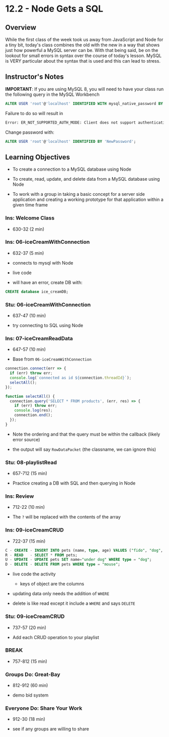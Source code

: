 # 12.2 - Node Gets a SQL

## Overview

While the first class of the week took us away from JavaScript and Node for a tiny bit, today's class combines the old with the new in a way that shows just how powerful a MySQL server can be. With that being said, be on the lookout for small errors in syntax over the course of today's lesson. MySQL is VERY particular about the syntax that is used and this can lead to stress.

## Instructor's Notes

**IMPORTANT**: If you are using MySQL 8, you will need to have your class run the following query in the MySQL Workbench

```sql
ALTER USER 'root'@'localhost' IDENTIFIED WITH mysql_native_password BY 'yourRootPassword'
```

Failure to do so will result in

```sh
Error: ER_NOT_SUPPORTED_AUTH_MODE: Client does not support authentication protocol requested by server; consider upgrading MySQL client
```

Change password with:

```sql
ALTER USER 'root'@'localhost' IDENTIFIED BY 'NewPassword';
```

## Learning Objectives

- To create a connection to a MySQL database using Node

- To create, read, update, and delete data from a MySQL database using Node

- To work with a group in taking a basic concept for a server side application and creating a working prototype for that application within a given time frame

### Ins: Welcome Class

- 630-32 (2 min)

### Ins: 06-iceCreamWithConnection

- 632-37 (5 min)

- connects to mysql with Node

- live code

- will have an error, create DB with:

```sql
CREATE database ice_creamDB;
```

### Stu: 06-iceCreamWithConnection

- 637-47 (10 min)

- try connecting to SQL using Node

### Ins: 07-iceCreamReadData

- 647-57 (10 min)

- Base from `06-iceCreamWithConnection`

```js
connection.connect(err => {
  if (err) throw err;
  console.log(`connected as id ${connection.threadId}`);
  selectAll();
});

function selectAll() {
  connection.query('SELECT * FROM products', (err, res) => {
    if (err) throw err;
    console.log(res);
    connection.end();
  });
}
```

- Note the ordering and that the query must be within the callback (likely error source)

- the output will say `RowDataPacket` (the classname, we can ignore this)

### Stu: 08-playlistRead

- 657-712 (15 min)

- Practice creating a DB with SQL and then querying in Node

### Ins: Review

- 712-22 (10 min)

- The `?` will be replaced with the contents of the array

### Ins: 09-iceCreamCRUD

- 722-37 (15 min)

```sql
C - CREATE - INSERT INTO pets (name, type, age) VALUES ("fido", "dog", 3);
R - READ   - SELECT * FROM pets;
U - UPDATE - UPDATE pets SET name="under dog" WHERE type = "dog";
D - DELETE - DELETE FROM pets WHERE type = "mouse";
```

- live code the activity

  - keys of object are the columns

- updating data only needs the addition of `WHERE`

- delete is like read except it include a `WHERE` and says `DELETE`

### Stu: 09-iceCreamCRUD

- 737-57 (20 min)

- Add each CRUD operation to your playlist

### BREAK

- 757-812 (15 min)

### Groups Do: Great-Bay

- 812-912 (60 min)

- demo bid system

### Everyone Do: Share Your Work

- 912-30 (18 min)

- see if any groups are willing to share
